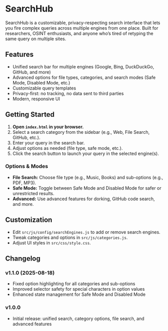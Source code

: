 
# SearchHub

SearchHub is a customizable, privacy-respecting search interface that lets you fire complex queries across multiple engines from one place. Built for researchers, OSINT enthusiasts, and anyone who’s tired of retyping the same query on multiple sites.

## Features
- Unified search bar for multiple engines (Google, Bing, DuckDuckGo, GitHub, and more)
- Advanced options for file types, categories, and search modes (Safe Mode, Disabled Mode, etc.)
- Customizable query templates
- Privacy-first: no tracking, no data sent to third parties
- Modern, responsive UI

## Getting Started
1. **Open `index.html` in your browser.**
2. Select a search category from the sidebar (e.g., Web, File Search, GitHub, etc.).
3. Enter your query in the search bar.
4. Adjust options as needed (file type, safe mode, etc.).
5. Click the search button to launch your query in the selected engine(s).

### Options & Modes
- **File Search:** Choose file type (e.g., Music, Books) and sub-options (e.g., PDF, MP3).
- **Safe Mode:** Toggle between Safe Mode and Disabled Mode for safer or unrestricted results.
- **Advanced:** Use advanced features for dorking, GitHub code search, and more.

## Customization
- Edit `src/js/config/searchEngines.js` to add or remove search engines.
- Tweak categories and options in `src/js/categories.js`.
- Adjust UI styles in `src/css/style.css`.

## Changelog

### v1.1.0 (2025-08-18)
- Fixed option highlighting for all categories and sub-options
- Improved selector safety for special characters in option values
- Enhanced state management for Safe Mode and Disabled Mode

### v1.0.0
- Initial release: unified search, category options, file search, and advanced features
